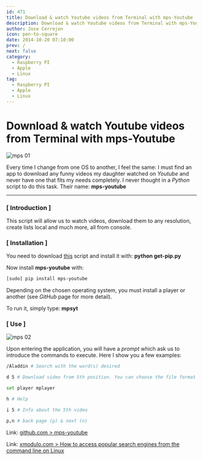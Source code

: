 ```yaml
---
id: 471
title: Download & watch Youtube videos from Terminal with mps-Youtube
description: Download & watch Youtube videos from Terminal with mps-Youtube
author: Jose Cerrejon
icon: pen-to-square
date: 2014-10-20 07:10:00
prev: /
next: false
category:
  - Raspberry PI
  - Apple
  - Linux
tag:
  - Raspberry PI
  - Apple
  - Linux
---
```


# Download & watch Youtube videos from Terminal with mps-Youtube

![mps 01](https://camo.githubusercontent.com/4196b93c67261284cdbc120b3d185afb7dda6651/687474703a2f2f6e70312e6769746875622e696f2f6d707379742d696d61676573322f7374642d7365617263682e706e67)

Every time I change from one OS to another, I feel the same: I must find an app to download any funny videos my daughter watched on *Youtube* and never have one that fits my needs completely. I never thought in a *Python* script to do this task. Their name: **mps-youtube**

- - -
### [ Introduction ]

This script will allow us to watch videos, download them to any resolution, create lists local and much more, all from console.

### [ Installation ]

You need to download [this](https://bootstrap.pypa.io/get-pip.py) script and install it with: **python get-pip.py**

Now install **mps-youtube** with:

```bash
[sudo] pip install mps-youtube
```

Depending on the chosen operating system, you must install a player or another (see *GitHub* page for more detail). 

To run it, simply type: **mpsyt**

### [ Use ]

![mps 02](https://camo.githubusercontent.com/c07e843aa8530895ce9de2405253d5f7be8b8982/687474703a2f2f6e70312e6769746875622e696f2f6d707379742d696d61676573322f646f776e6c6f61642e706e67)

Upon entering the application, you will have a *prompt* which ask us to introduce the commands to execute. Here I show you a few examples:

```bash
/Aladdin # Search with the word(s) desired

d 5 # Download video from 5th position. You can choose the file format (webm, mp4, flv, 3gp,...)

set player mplayer

h # Help

i 5 # Info about the 5th video

p,n # back page (p) & next (n)
```

Link:
[github.com > mps-youtube](https://github.com/np1/mps-youtube)

Link: [xmodulo.com > How to access popular search engines from the command line on Linux](http://xmodulo.com/access-popular-search-engines-command-line-linux.html)